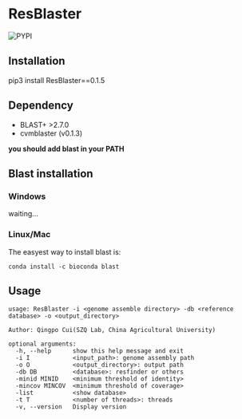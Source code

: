 # ResBlaster

![PYPI](https://img.shields.io/pypi/v/ResBlaster)

## Installation
pip3 install ResBlaster==0.1.5

## Dependency
- BLAST+ >2.7.0
- cvmblaster (v0.1.3)

**you should add blast in your PATH**


## Blast installation
### Windows
waiting...

### Linux/Mac
The easyest way to install blast is:

```
conda install -c bioconda blast
```

## Usage
```
usage: ResBlaster -i <genome assemble directory> -db <reference database> -o <output_directory>

Author: Qingpo Cui(SZQ Lab, China Agricultural University)

optional arguments:
  -h, --help      show this help message and exit
  -i I            <input_path>: genome assembly path
  -o O            <output_directory>: output path
  -db DB          <database>: resfinder or others
  -minid MINID    <minimum threshold of identity>
  -mincov MINCOV  <minimum threshold of coverage>
  -list           <show database>
  -t T            <number of threads>: threads
  -v, --version   Display version
  ```


